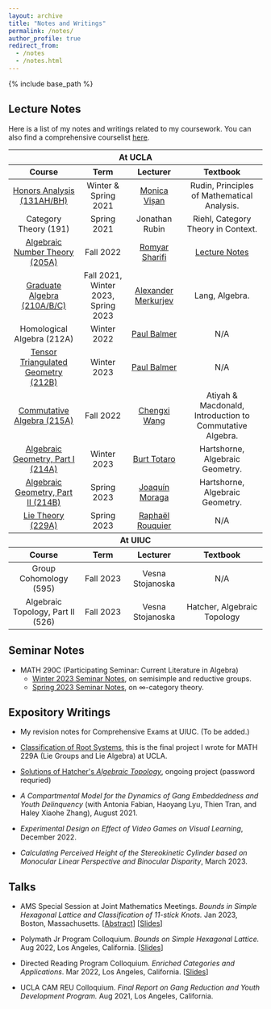 ```yaml
---
layout: archive
title: "Notes and Writings"
permalink: /notes/
author_profile: true
redirect_from:
  - /notes
  - /notes.html
---
```

{% include base_path %}


Lecture Notes
------

Here is a list of my notes and writings related to my coursework. You can also find a comprehensive courselist [here](https://jiantongliu.github.io/coursework.html). 

<table>
    <thead>
        <tr>
            <th colspan=4 style="text-align:center">At UCLA</th>
        </tr>
    </thead>
  <thead>
        <tr>
            <th style="text-align:center">Course</th>
            <th style="text-align:center">Term</th>
            <th style="text-align:center">Lecturer</th>
            <th style="text-align:center">Textbook</th>
        </tr>
    </thead>
    <tbody style="text-align:center">
        <tr>
            <td><a href = "../files/131H_Notes.pdf">Honors Analysis (131AH/BH)</a></td>
            <td>Winter & Spring 2021</td>
            <td><a href="https://www.math.ucla.edu/~visan/">Monica Vișan</a></td>
            <td>Rudin, Principles of Mathematical Analysis.</td>
        </tr>
        <tr>
            <td>Category Theory (191)</td>
            <td>Spring 2021</td>
            <td>Jonathan Rubin</td>
            <td>Riehl, Category Theory in Context.</td>
        </tr>
        <tr>
            <td><a href = "../files/205A_Notes.pdf">Algebraic Number Theory (205A)</a></td>
            <td>Fall 2022</td>
            <td><a href="https://www.math.ucla.edu/~sharifi/">Romyar Sharifi</a></td>
            <td><a href="https://www.math.ucla.edu/~sharifi/algnum.pdf">Lecture Notes</a></td>
        </tr>
        <tr>
            <td><a href = "../files/Graduate_Algebra_Book.pdf">Graduate Algebra (210A/B/C)</a></td>
            <td>Fall 2021, Winter 2023, Spring 2023</td>
            <td><a href="https://www.math.ucla.edu/~merkurev/">Alexander Merkurjev</a></td>
            <td>Lang, Algebra.</td>
        </tr>
        <tr>
            <td>Homological Algebra (212A)</td>
            <td>Winter 2022</td>
            <td><a href="https://www.math.ucla.edu/~balmer/">Paul Balmer</a></td>
            <td>N/A</td>
        </tr>
        <tr>
            <td><a href = "../files/212B_Notes.pdf">Tensor Triangulated Geometry (212B)</a></td>
            <td>Winter 2023</td>
            <td><a href="https://www.math.ucla.edu/~balmer/">Paul Balmer</a></td>
            <td>N/A</td>
        </tr>
        <tr>
            <td><a href = "../files/215A_Notes_Revised.pdf">Commutative Algebra (215A)</a></td>
            <td>Fall 2022</td>
            <td><a href="https://sites.google.com/view/hyd6flw">Chengxi Wang</a></td>
            <td>Atiyah & Macdonald, Introduction to Commutative Algebra.</td>
        </tr>
        <tr>
            <td><a href = "../files/214A_Notes.pdf">Algebraic Geometry, Part I (214A)</a></td>
            <td>Winter 2023</td>
            <td><a href="https://www.math.ucla.edu/~totaro/">Burt Totaro</a></td>
            <td>Hartshorne, Algebraic Geometry.</td>
        </tr>
        <tr>
            <td><a href = "../files/214B_Notes.pdf">Algebraic Geometry, Part II (214B)</a></td>
            <td>Spring 2023</td>
            <td><a href="https://www.math.ucla.edu/~jmoraga/">Joaquí­n Moraga</a></td>
            <td>Hartshorne, Algebraic Geometry.</td>
        </tr>
        <tr>
            <td><a href = "../files/229A_Notes.pdf">Lie Theory (229A)</a></td>
            <td>Spring 2023</td>
            <td><a href="https://www.math.ucla.edu/~rouquier/">Raphaël Rouquier</a></td>
            <td>N/A</td>
        </tr>
    </tbody>
    <thead>
        <tr>
            <th colspan=4 style="text-align:center">At UIUC</th>
        </tr>
    </thead>
    <thead>
        <tr>
            <th style="text-align:center">Course</th>
            <th style="text-align:center">Term</th>
            <th style="text-align:center">Lecturer</th>
            <th style="text-align:center">Textbook</th>
        </tr>
    </thead>
    <tbody style="text-align:center">
        <tr>
            <td>Group Cohomology (595)</td>
            <td>Fall 2023</td>
            <td>Vesna Stojanoska</td>
            <td>N/A</td>
        </tr>
        <tr>
            <td>Algebraic Topology, Part II (526)</td>
            <td>Fall 2023</td>
            <td>Vesna Stojanoska</td>
            <td>Hatcher, Algebraic Topology</td>
        </tr>
    </tbody>
</table>

Seminar Notes
------

* MATH 290C (Participating Seminar: Current Literature in Algebra)
  * <a href = "../files/Winter_2023_290C_Notes.pdf">Winter 2023 Seminar Notes</a>, on semisimple and reductive groups. 
  * <a href = "../files/Spring_2023_Infinity_Category_Seminar.pdf">Spring 2023 Seminar Notes</a>, on $\infty$-category theory. 

Expository Writings
------
* My revision notes for Comprehensive Exams at UIUC. (To be added.)

* <a href = "../files/Classification_of_Root_Systems.pdf">Classification of Root Systems</a>, this is the final project I wrote for MATH 229A (Lie Groups and Lie Algebra) at UCLA. 

* <a href = "../files/Hatcher_Solution_Master_Document.pdf">Solutions of Hatcher's _Algebraic Topology_</a>, ongoing project (password requried)

* _A Compartmental Model for the Dynamics of Gang Embeddedness and Youth Delinquency_ (with Antonia Fabian, Haoyang Lyu, Thien Tran, and Haley Xiaohe Zhang), August 2021.

* _Experimental Design on Effect of Video Games on Visual Learning_, December 2022. 

* _Calculating Perceived Height of the Stereokinetic Cylinder based on Monocular Linear Perspective and Binocular Disparity_, March 2023.

Talks
------
* AMS Special Session at Joint Mathematics Meetings. _Bounds in Simple Hexagonal Lattice and Classification of $11$-stick Knots._ Jan 2023, Boston, Massachusetts. [[Abstract](https://meetings.ams.org/math/jmm2023/meetingapp.cgi/Paper/17903)] [<a href = "../files/JMM_Knot_Theory_Presentation_Slides.pdf">Slides</a>]

* Polymath Jr Program Colloquium. _Bounds on Simple Hexagonal Lattice._ Aug 2022, Los Angeles, California. [<a href = "../files/Jiantong_Liu_Lattice_Number_Presentation.pdf">Slides</a>]

* Directed Reading Program Colloquium. _Enriched Categories and Applications_. Mar 2022, Los Angeles, California. [<a href = "../files/Presentation_on_Enriched_Category.pdf">Slides</a>]

* UCLA CAM REU Colloquium. _Final Report on Gang Reduction and Youth Development Program._ Aug 2021, Los Angeles, California.
